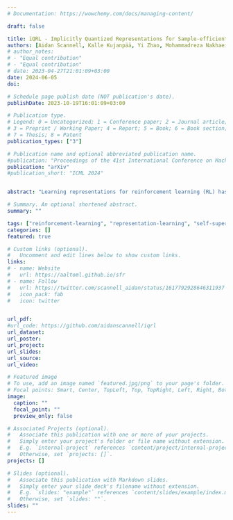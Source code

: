 ```yaml
---
# Documentation: https://wowchemy.com/docs/managing-content/

draft: false

title: iQRL - Implicitly Quantized Representations for Sample-efficient Reinforcement Learning
authors: [Aidan Scannell, Kalle Kujanpää, Yi Zhao, Mohammadreza Nakhaei, Arno Solin, Joni Pajarinen]
# author_notes:
# - "Equal contribution"
# - "Equal contribution"
# date: 2023-04-27T21:01:09+03:00
date: 2024-06-05
doi: 

# Schedule page publish date (NOT publication's date).
publishDate: 2023-10-19T16:01:09+03:00

# Publication type.
# Legend: 0 = Uncategorized; 1 = Conference paper; 2 = Journal article;
# 3 = Preprint / Working Paper; 4 = Report; 5 = Book; 6 = Book section;
# 7 = Thesis; 8 = Patent
publication_types: ["3"]

# Publication name and optional abbreviated publication name.
#publication: "Proceedings of the 41st International Conference on Machine Learning (ICML)"
publication: "arXiv"
#publication_short: "ICML 2024"


abstract: "Learning representations for reinforcement learning (RL) has shown much promise for continuous control. We propose an efficient representation learning method using only a self-supervised latent-state consistency loss. Our approach employs an encoder and a dynamics model to map observations to latent states and predict future latent states, respectively. We achieve high performance and prevent representation collapse by quantizing the latent representation such that the rank of the representation is empirically preserved. Our method, named iQRL: implicitly Quantized Reinforcement Learning, is straightforward, compatible with any model-free RL algorithm, and demonstrates excellent performance by outperforming other recently proposed representation learning methods in continuous control benchmarks from DeepMind Control Suite."

# Summary. An optional shortened abstract.
summary: ""

tags: ["reinforcement-learning", "representation-learning", "self-supervised-learning", "continuous-control"]
categories: []
featured: true

# Custom links (optional).
#   Uncomment and edit lines below to show custom links.
links:
# - name: Website
#   url: https://aaltoml.github.io/sfr
# - name: Follow
#   url: https://twitter.com/scannell_aidan/status/1617792928646311937
#   icon_pack: fab
#   icon: twitter


url_pdf: 
#url_code: https://github.com/aidanscannell/iqrl
url_dataset:
url_poster: 
url_project:
url_slides:
url_source: 
url_video:

# Featured image
# To use, add an image named `featured.jpg/png` to your page's folder. 
# Focal points: Smart, Center, TopLeft, Top, TopRight, Left, Right, BottomLeft, Bottom, BottomRight.
image:
  caption: ""
  focal_point: ""
  preview_only: false

# Associated Projects (optional).
#   Associate this publication with one or more of your projects.
#   Simply enter your project's folder or file name without extension.
#   E.g. `internal-project` references `content/project/internal-project/index.md`.
#   Otherwise, set `projects: []`.
projects: []

# Slides (optional).
#   Associate this publication with Markdown slides.
#   Simply enter your slide deck's filename without extension.
#   E.g. `slides: "example"` references `content/slides/example/index.md`.
#   Otherwise, set `slides: ""`.
slides: ""
---
```

